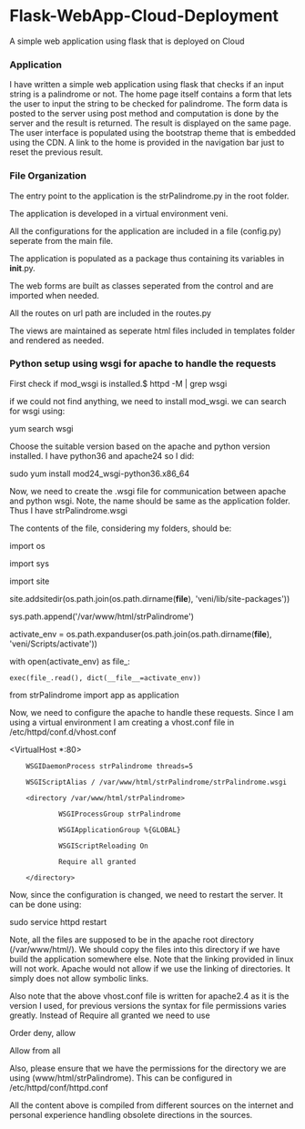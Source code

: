 # Flask-WebApp-Cloud-Deployment
A simple web application using flask that is deployed on Cloud

### Application
I have written a simple web application using flask that checks if an input string is a palindrome or not. The home page itself contains a form that lets the user to input the string to be checked for palindrome. The form data is posted to the server using post method and computation is done by the server and the result is returned. The result is displayed on the same page. The user interface is populated using the bootstrap theme that is embedded using the CDN. A link to the home is provided in the navigation bar just to reset the previous result.

### File Organization
The entry point to the application is the strPalindrome.py in the root folder. 

The application is developed in a virtual environment veni. 

All the configurations for the application are included in a file (config.py) seperate from the main file. 

The application is populated as a package thus containing its variables in __init__.py. 

The web forms are built as classes seperated from the control and are imported when needed. 

All the routes on url path are included in the routes.py

The views are maintained as seperate html files included in templates folder and rendered as needed.

### Python setup using wsgi for apache to handle the requests
First check if mod_wsgi is installed.$ httpd -M | grep wsgi

if we could not find anything, we need to install mod_wsgi. we can search for wsgi using:

yum search wsgi

Choose the suitable version based on the apache and python version installed. I have python36 and apache24 so I did:

sudo yum install mod24_wsgi-python36.x86_64

Now, we need to create the .wsgi file for communication between apache and python wsgi. Note, the name should be same as the application folder. Thus I have strPalindrome.wsgi

The contents of the file, considering my folders, should be:

import os

import sys

import site

site.addsitedir(os.path.join(os.path.dirname(__file__), 'veni/lib/site-packages'))

sys.path.append('/var/www/html/strPalindrome')

activate_env = os.path.expanduser(os.path.join(os.path.dirname(__file__), 'veni/Scripts/activate'))

with open(activate_env) as file_:

    exec(file_.read(), dict(__file__=activate_env))

from strPalindrome import app as application

Now, we need to configure the apache to handle these requests. Since I am using a virtual environment I am creating a vhost.conf file in /etc/httpd/conf.d/vhost.conf

<VirtualHost *:80>

        WSGIDaemonProcess strPalindrome threads=5

        WSGIScriptAlias / /var/www/html/strPalindrome/strPalindrome.wsgi

        <directory /var/www/html/strPalindrome>

                WSGIProcessGroup strPalindrome

                WSGIApplicationGroup %{GLOBAL}

                WSGIScriptReloading On

                Require all granted

        </directory>

</VirtualHost>

Now, since the configuration is changed, we need to restart the server. It can be done using:

sudo service httpd restart

Note, all the files are supposed to be in the apache root directory (/var/www/html/). We should copy the files into this directory if we have build the application somewhere else. Note that the linking provided in linux will not work. Apache would not allow if we use the linking of directories. It simply does not allow symbolic links.

Also note that the above vhost.conf file is written for apache2.4 as it is the version I used, for previous versions the syntax for file permissions varies greatly. Instead of Require all granted we need to use

Order deny, allow

Allow from all

Also, please ensure that we have the permissions for the directory we are using (www/html/strPalindrome). This can be configured in /etc/httpd/conf/httpd.conf 

All the content above is compiled from different sources on the internet and personal experience handling obsolete directions in the sources. 
